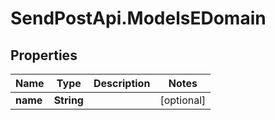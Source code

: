 # SendPostApi.ModelsEDomain

## Properties
Name | Type | Description | Notes
------------ | ------------- | ------------- | -------------
**name** | **String** |  | [optional] 
